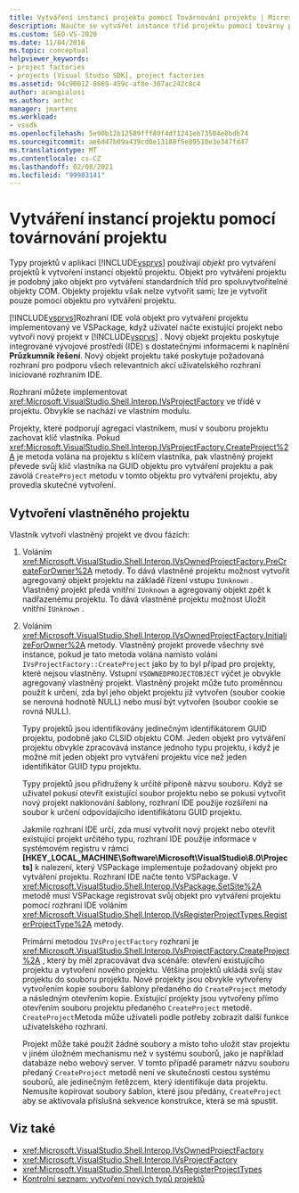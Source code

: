 ```yaml
---
title: Vytváření instancí projektu pomocí Továrnování projektu | Microsoft Docs
description: Naučte se vytvářet instance tříd projektu pomocí továrny projektu v integrovaném vývojovém prostředí (IDE) sady Visual Studio.
ms.custom: SEO-VS-2020
ms.date: 11/04/2016
ms.topic: conceptual
helpviewer_keywords:
- project factories
- projects [Visual Studio SDK], project factories
ms.assetid: 94c90012-8669-459c-af8e-307ac242c8c4
author: acangialosi
ms.author: anthc
manager: jmartens
ms.workload:
- vssdk
ms.openlocfilehash: 5e90b12b12589fff89f4df1241eb73504e8bdb74
ms.sourcegitcommit: ae6d47b09a439cd0e13180f5e89510e3e347fd47
ms.translationtype: MT
ms.contentlocale: cs-CZ
ms.lasthandoff: 02/08/2021
ms.locfileid: "99903141"
---
```

# <a name="create-project-instances-by-using-project-factories"></a>Vytváření instancí projektu pomocí továrnování projektu
Typy projektů v aplikaci [!INCLUDE[vsprvs](../../code-quality/includes/vsprvs_md.md)] používají *objekt* pro vytváření projektů k vytvoření instancí objektů projektu. Objekt pro vytváření projektu je podobný jako objekt pro vytváření standardních tříd pro spoluvytvořitelné objekty COM. Objekty projektu však nelze vytvořit sami; lze je vytvořit pouze pomocí objektu pro vytváření projektu.

 [!INCLUDE[vsprvs](../../code-quality/includes/vsprvs_md.md)]Rozhraní IDE volá objekt pro vytváření projektu implementovaný ve VSPackage, když uživatel načte existující projekt nebo vytvoří nový projekt v [!INCLUDE[vsprvs](../../code-quality/includes/vsprvs_md.md)] . Nový objekt projektu poskytuje integrované vývojové prostředí (IDE) s dostatečnými informacemi k naplnění **Průzkumník řešení**. Nový objekt projektu také poskytuje požadovaná rozhraní pro podporu všech relevantních akcí uživatelského rozhraní iniciované rozhraním IDE.

 Rozhraní můžete implementovat <xref:Microsoft.VisualStudio.Shell.Interop.IVsProjectFactory> ve třídě v projektu. Obvykle se nachází ve vlastním modulu.

 Projekty, které podporují agregaci vlastníkem, musí v souboru projektu zachovat klíč vlastníka. Pokud <xref:Microsoft.VisualStudio.Shell.Interop.IVsProjectFactory.CreateProject%2A> je metoda volána na projektu s klíčem vlastníka, pak vlastněný projekt převede svůj klíč vlastníka na GUID objektu pro vytváření projektu a pak zavolá `CreateProject` metodu v tomto objektu pro vytváření projektu, aby provedla skutečné vytvoření.

## <a name="create-an-owned-project"></a>Vytvoření vlastněného projektu
 Vlastník vytvoří vlastněný projekt ve dvou fázích:

1. Voláním <xref:Microsoft.VisualStudio.Shell.Interop.IVsOwnedProjectFactory.PreCreateForOwner%2A> metody. To dává vlastněné projektu možnost vytvořit agregovaný objekt projektu na základě řízení vstupu `IUnknown` . Vlastněný projekt předá vnitřní `IUnknown` a agregovaný objekt zpět k nadřazenému projektu. To dává vlastněné projektu možnost Uložit vnitřní `IUnknown` .

2. Voláním <xref:Microsoft.VisualStudio.Shell.Interop.IVsOwnedProjectFactory.InitializeForOwner%2A> metody. Vlastněný projekt provede všechny své instance, pokud je tato metoda volána namísto volání `IVsProjectFactory::CreateProject` jako by to byl případ pro projekty, které nejsou vlastněny. Vstupní `VSOWNEDPROJECTOBJECT` výčet je obvykle agregovaný vlastněný projekt. Vlastněný projekt může tuto proměnnou použít k určení, zda byl jeho objekt projektu již vytvořen (soubor cookie se nerovná hodnotě NULL) nebo musí být vytvořen (soubor cookie se rovná NULL).

   Typy projektů jsou identifikovány jedinečným identifikátorem GUID projektu, podobně jako CLSID objektu COM. Jeden objekt pro vytváření projektu obvykle zpracovává instance jednoho typu projektu, i když je možné mít jeden objekt pro vytváření projektu více než jeden identifikátor GUID typu projektu.

   Typy projektů jsou přidruženy k určité příponě názvu souboru. Když se uživatel pokusí otevřít existující soubor projektu nebo se pokusí vytvořit nový projekt naklonování šablony, rozhraní IDE použije rozšíření na soubor k určení odpovídajícího identifikátoru GUID projektu.

   Jakmile rozhraní IDE určí, zda musí vytvořit nový projekt nebo otevřít existující projekt určitého typu, rozhraní IDE použije informace v systémovém registru v rámci **[HKEY_LOCAL_MACHINE\Software\Microsoft\VisualStudio\8.0\Projects]** k nalezení, který VSPackage implementuje požadovaný objekt pro vytváření projektu. Rozhraní IDE načte tento VSPackage. V <xref:Microsoft.VisualStudio.Shell.Interop.IVsPackage.SetSite%2A> metodě musí VSPackage registrovat svůj objekt pro vytváření projektu pomocí rozhraní IDE voláním <xref:Microsoft.VisualStudio.Shell.Interop.IVsRegisterProjectTypes.RegisterProjectType%2A> metody.

   Primární metodou `IVsProjectFactory` rozhraní je <xref:Microsoft.VisualStudio.Shell.Interop.IVsProjectFactory.CreateProject%2A> , který by měl zpracovávat dva scénáře: otevření existujícího projektu a vytvoření nového projektu. Většina projektů ukládá svůj stav projektu do souboru projektu. Nové projekty jsou obvykle vytvořeny vytvořením kopie souboru šablony předaného do `CreateProject` metody a následným otevřením kopie. Existující projekty jsou vytvořeny přímo otevřením souboru projektu předaného `CreateProject` metodě. `CreateProject`Metoda může uživateli podle potřeby zobrazit další funkce uživatelského rozhraní.

   Projekt může také použít žádné soubory a místo toho uložit stav projektu v jiném úložném mechanismu než v systému souborů, jako je například databáze nebo webový server. V tomto případě parametr názvu souboru předaný `CreateProject` metodě není ve skutečnosti cestou systému souborů, ale jedinečným řetězcem, který identifikuje data projektu. Nemusíte kopírovat soubory šablon, které jsou předány, `CreateProject` aby se aktivovala příslušná sekvence konstrukce, která se má spustit.

## <a name="see-also"></a>Viz také
- <xref:Microsoft.VisualStudio.Shell.Interop.IVsOwnedProjectFactory>
- <xref:Microsoft.VisualStudio.Shell.Interop.IVsProjectFactory>
- <xref:Microsoft.VisualStudio.Shell.Interop.IVsRegisterProjectTypes>
- [Kontrolní seznam: vytvoření nových typů projektů](../../extensibility/internals/checklist-creating-new-project-types.md)
